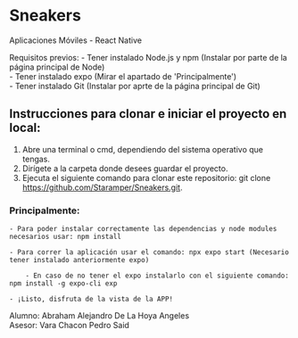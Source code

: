 # Sneakers
Aplicaciones Móviles - React Native

Requisitos previos: 
    - Tener instalado Node.js y npm (Instalar por parte de la página principal de Node)<br>
    - Tener instalado expo (Mirar el apartado de 'Principalmente')<br>
    - Tener instalado Git (Instalar por aprte de la página principal de Git)
    
## Instrucciones para clonar e iniciar el proyecto en local:
1. Abre una terminal o cmd, dependiendo del sistema operativo que tengas. 
2. Dirígete a la carpeta donde desees guardar el proyecto.
3. Ejecuta el siguiente comando para clonar este repositorio: git clone https://github.com/Staramper/Sneakers.git. 

### Principalmente:

    - Para poder instalar correctamente las dependencias y node modules necesarios usar: npm install

    - Para correr la aplicación usar el comando: npx expo start (Necesario tener instalado anteriormente expo)

        - En caso de no tener el expo instalarlo con el siguiente comando: npm install -g expo-cli exp

    - ¡Listo, disfruta de la vista de la APP!

Alumno: Abraham Alejandro De La Hoya Angeles<br>
Asesor: Vara Chacon Pedro Said
